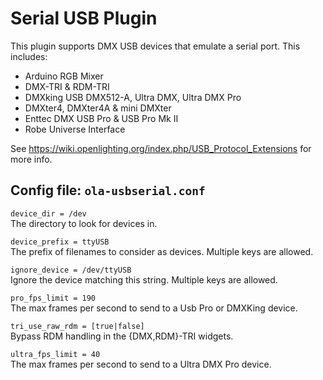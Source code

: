Serial USB Plugin
=================

This plugin supports DMX USB devices that emulate a serial port. This
includes:

* Arduino RGB Mixer
* DMX-TRI & RDM-TRI
* DMXking USB DMX512-A, Ultra DMX, Ultra DMX Pro
* DMXter4, DMXter4A & mini DMXter
* Enttec DMX USB Pro & USB Pro Mk II
* Robe Universe Interface

See https://wiki.openlighting.org/index.php/USB_Protocol_Extensions for 
more info.


## Config file: `ola-usbserial.conf`

`device_dir = /dev`  
The directory to look for devices in.

`device_prefix = ttyUSB`  
The prefix of filenames to consider as devices. Multiple keys are allowed.

`ignore_device = /dev/ttyUSB`  
Ignore the device matching this string. Multiple keys are allowed.

`pro_fps_limit = 190`  
The max frames per second to send to a Usb Pro or DMXKing device.

`tri_use_raw_rdm = [true|false]`  
Bypass RDM handling in the {DMX,RDM}-TRI widgets.

`ultra_fps_limit = 40`  
The max frames per second to send to a Ultra DMX Pro device.
